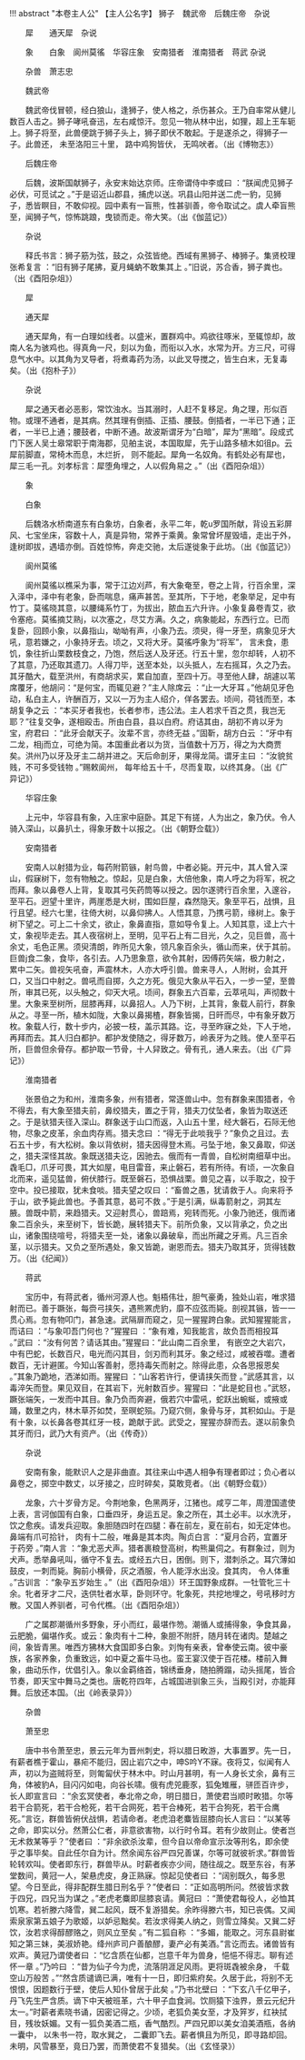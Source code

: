 !!! abstract "本卷主人公"
    【主人公名字】
狮子　魏武帝　后魏庄帝　杂说

 
　　犀　　通天犀　杂说

 
　　象　　白象　阆州莫徭　华容庄象　安南猎者　淮南猎者　蒋武 杂说

 
　　杂兽　萧志忠

 
　　魏武帝

 
　　魏武帝伐冒顿，经白狼山，逢狮子，使人格之，杀伤甚众。王乃自率常从健儿数百人击之。狮子哮吼奋迅，左右咸惊汗。忽见一物从林中出，如狸，超上王车轭上。狮子将至，此兽便跳于狮子头上，狮子即伏不敢起。于是遂杀之，得狮子一子。此兽还， 未至洛阳三十里， 路中鸡狗皆伏， 无鸣吠者。（出《博物志》）

 
　　后魏庄帝

 
　　后魏，波斯国献狮子，永安末始达京师。庄帝谓侍中李或曰 ：“朕闻虎见狮子必伏，可觅试之 。”于是诏近山郡县，捕虎以送。巩县山阳并送二虎一豹，见狮子，悉皆瞑目，不敢仰视。园中素有一盲熊，性甚驯善，帝令取试之。虞人牵盲熊至，闻狮子气，惊怖跳踉，曳锁而走。帝大笑。（出《伽蓝记》）

 
　　杂说

 
　　释氏书言：狮子筋为弦，鼓之，众弦皆绝。西域有黑狮子、棒狮子。集贤校理张希复言 ：“旧有狮子尾拂，夏月蝇蚋不敢集其上 。”旧说，苏合香，狮子粪也。（出《酉阳杂俎》）

 
　　犀

 
　　通天犀

 
　　通天犀角，有一白理如线者。以盛米，置群鸡中。鸡欲往啄米，至辄惊却，故南人名为骇鸡也。得真角一尺，刻以为鱼，而衔以入水，水常为开。方三尺，可得息气水中。以其角为叉导者，将煮毒药为汤，以此叉导搅之，皆生白末，无复毒矣。（出《抱朴子》）

 
　　杂说

 
　　犀之通天者必恶影，常饮浊水。当其溺时，人赶不复移足。角之理，形似百物。或理不通者，是其病。然其理有倒插、正插、腰鼓。倒插者，一半已下通；正者，一半已上通；腰鼓者，中断不通。故波斯谓牙为“白暗”，犀为“黑暗”。段成式门下医人吴士皋常职于南海郡，见舶主说，本国取犀，先于山路多植木如徂p。云犀前脚直，常椅木而息，木烂折， 则不能起。犀角一名奴角。有鹤处必有犀也，犀三毛一孔。刘孝标言：犀堕角埋之，人以假角易之 。”（出《酉阳杂俎》）

 
　　象

 
　　白象

 
　　后魏洛水桥南道东有白象坊，白象者，永平二年，乾u罗国所献，背设五彩屏风、七宝坐床，容数十人，真是异物，常养于乘黄。象常曾坏屋毁墙，走出于外，逢树即拔，遇墙亦倒。百姓惊怖，奔走交驰，太后遂徙象于此坊。（出《伽蓝记》）

 
　　阆州莫徭

 
　　阆州莫徭以樵采为事，常于江边刈芦，有大象奄至，卷之上背，行百余里，深入泽中，泽中有老象，卧而喘息，痛声甚苦。至其所，下于地，老象举足，足中有竹丁。莫徭晓其意，以腰绳系竹丁，为拔出，脓血五六升许。小象复鼻卷青艾，欲令塞疮。莫徭摘艾熟j，以次塞之，尽艾方满。久之，病象能起，东西行立。已而复卧，回顾小象，以鼻指山，呦呦有声，小象乃去。须臾，得一牙至，病象见牙大吼，意若嫌之，小象持牙去。顷之，又将大牙。莫徭呼象为“将军”， 言未食，患饥，象往折山栗数枝食之，乃饱，然后送人及牙还。行五十里，忽尔却转，人初不了其意，乃还取其遗刀。人得刀毕，送至本处，以头抵人，左右摇耳，久之乃去。其牙酷大，载至洪州，有商胡求买，累自加直，至四十万。寻至他人肆，胡遽以苇席覆牙，他胡问：“是何宝，而辄见避？”主人除席云 ：“止一大牙耳 。”他胡见牙色动，私白主人，许酬百万，又以一万为主人绍介，佯各罢去。顷间，荷钱而至，本胡复争之云 ：“本买牙者我也，长者参市，违公法。主人若求千百之贯，我岂无耶？”往复交争，遂相殴击。所由白县，县以白府。府诘其由，胡初不肯以牙为宝，府君曰 ：“此牙会献天子。汝辈不言，亦终无益 。”固靳，胡方白云 ：“牙中有二龙，相j而立，可绝为简。本国重此者以为货，当值数十万万，得之为大商贾矣。洪州乃以牙及牙主二胡并进之。天后命剖牙，果得龙简。谓牙主曰 ：“汝貌贫贱，不可多受钱物 。”赐敕阆州， 每年给五十千，尽而复取，以终其身。（出《广异记》）

 
　　华容庄象

 
　　上元中，华容县有象，入庄家中庭卧。其足下有搓，人为出之，象乃伏。令人骑入深山，以鼻扒土，得象牙数十以报之。（出《朝野佥载》）

 
　　安南猎者

 
　　安南人以射猎为业，每药附箭镞，射鸟兽，中者必毙。开元中，其人曾入深山，假寐树下，忽有物触之。惊起，见是白象，大倍他象，南人呼之为将军，祝之而拜。象以鼻卷人上背，复取其弓矢药筒等以授之。因尔遂骋行百余里，入邃谷，至平石。迥望十里许，两崖悉是大树，围如巨屋，森然隐天。象至平石，战惧，且行且望。经六七里，往倚大树，以鼻仰拂人。人悟其意，乃携弓箭，缘树上。象于树下望之。可上二十余丈，欲止，象鼻直指，意如导令复上。人知其意，迳上六十丈，象视毕走去。其人夜宿树上，至明，见平石上有二目光，久之，见巨兽，高十余丈，毛色正黑。须臾清朗，昨所见大象，领凡象百余头，循山而来，伏于其前。巨兽j食二象，食毕，各引去。人乃思象意，欲令其射，因傅药矢端，极力射之，累中二矢。兽视矢吼奋，声震林木，人亦大呼引兽。兽来寻人，人附树，会其开口，又当口中射之。兽吼而自掷，久之方死。俄见大象从平石入，一步一望，至兽所，审其已死，以头触之，仰天大吼。顷间，群象五六百辈，云萃吼叫，声彻数十里。大象来至树所，屈膝再拜，以鼻招人。人乃下树，上其背，象载人前行，群象从之。寻至一所，植木如陇，大象以鼻揭楂，群象皆揭，日旰而尽，中有象牙数万枚。象载人行，数十步内，必披一枝，盖示其路。讫，寻至昨寐之处，下人于地，再拜而去。其人归白都护。都护发使随之，得牙数万，岭表牙为之贱。使人至平石所，巨兽但余骨存。都护取一节骨，十人舁致之。骨有孔，通人来去。（出《广异记》）

 
　　淮南猎者

 
　　张景伯之为和州，淮南多象，州有猎者，常逐兽山中。忽有群象来围猎者，令不得去，有大象至猎夫前，鼻绞猎夫，置之于背，猎夫刀仗坠者，象皆为取送还之。于是驮猎夫径入深山。群象送于山口而返，入山五十里，经大磐石，石际无他物，尽象之皮革，余血肉存焉。猎夫念曰 ：“得无于此啖我乎？”象负之且过。去石五十步，有大松树。象以背依树，猎夫因得登木焉。弓坠于地，象又鼻取，仰送之，猎夫深怪其故。象既送猎夫讫，因驰去。俄而有一青兽，自松树南细草中出。毳毛□，爪牙可畏，其大如屋，电目雷音，来止磐石，若有所待。有顷，一次象自北而来，遥见猛兽，俯伏膝行。既至磐石，恐惧战栗。兽见之喜，以手取之，投于空中。投已接取，犹未食啖。猎夫望之叹曰 ：“畜兽之愚，犹请救于人。向来将予于山，欲予毙此兽也。予善其意，曷可不救 。”于是引满，纵毒箭射之，洞其左腋。兽既中箭，来趋猎夫。又迎射贯心，兽踣焉，宛转而死。小象乃驰还，俄而诸象二百余头，来至树下，皆长跪，展转猎夫下。前所负象，又以背承之，负之出山，诸象围绕喧号，将猎夫至一处，诸象以鼻破阜，而出所藏之牙焉。凡三百余茎，以示猎夫。又负之至所遇处，象又皆跪，谢恩而去。猎夫乃取其牙，货得钱数万。（出《纪闻》）

 
　　蒋武

 
　　宝历中，有蒋武者，循州河源人也。魁梧伟壮，胆气豪勇，独处山岩，唯求猎射而已。善于蹶张，每赍弓挟矢，遇熊罴虎豹，靡不应弦而毙。剖视其镞，皆一一贯心焉。忽有物叩门，甚急速。武隔扉而窥之，见一猩猩跨白象。武知猩猩能言，而诘曰 ：“与象叩吾门何也？”猩猩曰 ：“象有难，知我能言，故负吾而相投耳 。”武曰 ：“汝有何苦？请话其由。”猩猩曰：“此山南二百余里， 有嵌空之大岩穴，中有巴蛇，长数百尺，电光而闪其目，剑刃而利其牙。象之经过，咸被吞噬。遭者数百，无计避匿。今知山客善射，愿持毒矢而射之。除得此患，众各思报恩矣 。”其象乃跪地，洒涕如雨。猩猩曰 ：“山客若许行，便请挟矢而登 。”武感其言，以毒淬矢而登。果见双目，在其岩下，光射数百步。猩猩曰 ：“此是蛇目也 。”武怒，蹶张端矢，一发而中其目。象乃负而奔避，俄若穴中雷吼，蛇跃出蜿蜒，或掖或踊，数里之内，林木草芥如焚，至暝蛇殒。乃窥穴侧，象骨与牙，其积如山。于是有十象，以长鼻各卷其红牙一枝，跪献于武。武受之，猩猩亦辞而去。遂以前象负其牙而归，武乃大有资产。（出《传奇》）

 
　　杂说

 
　　安南有象，能默识人之是非曲直。其往来山中遇人相争有理者即过；负心者以鼻卷之，掷空中数丈，以牙接之，应时碎矣，莫敢竞者。（出《朝野佥载》）

 
　　龙象，六十岁骨方足。今荆地象，色黑两牙，江猪也。咸亨二年，周澄国遣使上表，言诃伽国有白象，口垂四牙，身运五足。象之所在，其土必丰。以水洗牙，饮之愈疾。请发兵迎取。象胆随四时在四腿：春在前左，夏在前右，如无定体也。鼻端有爪可拾针， 肉有十二般，唯鼻是其本肉。陶贞白言 ：“夏月合药，宜置牙于药旁 。”南人言 ：“象尤恶犬声。猎者裹粮登高树，构熊巢伺之。有群象过，则为犬声。悉举鼻吼叫，循守不复去。或经五六日，困倒。则下，潜刺杀之。耳穴薄如鼓皮，一刺而毙。胸前小横骨，灰之酒服，令人能浮水出没。食其肉， 令人体重 。”古训言 ：“象孕五岁始生 。”（出《酉阳杂俎》）环王国野象成群。一牡管牝三十余。牝者牙才二尺，迭供牡者水草，卧则环守。牝象死，共挖地埋之，号吼移时方散。又国人养驯者，可令代樵。（出《酉阳杂俎》）

 
　　广之属郡潮循州多野象，牙小而红，最堪作笏。潮循人或捕得象，争食其鼻，云肥脆，偏堪作炙。或云：象肉有十二种，象胆不附肝，随月转在诸肉。楚越之间，象皆青黑。唯西方狒林大食国即多白象。刘恂有亲表，曾奉使云南。彼中豪族，各家养象，负重致远，如中夏之畜牛马也。蛮王宴汉使于百花楼。楼前入舞象，曲动乐作，优倡引入。象以金羁络首，锦绣垂身，随拍腾蹋，动头摇尾，皆合节奏，即天宝中舞马之类也。唐乾符四年，占城国进驯象三头，当殿引对，亦能拜舞。后放还本国。（出《岭表录异》）

 
　　杂兽

 
　　萧至忠

 
　　唐中书令萧至忠，景云元年为晋州刺史，将以腊日畋游，大事置罗。先一日，有薪者樵于霍山，暴疟不能归，因止岩穴之中，呻S吟Y不寐。夜将艾，似闻有人声，初以为盗贼将至，则匍匐伏于林木中。时山月甚明，有一人身长丈余，鼻有三角，体被豹A，目闪闪如电，向谷长啸。俄有虎兕鹿豕，狐兔雉雁，骈匝百许步，长人即宣言曰 ：“余玄冥使者，奉北帝之命，明日腊日，萧使君当顺时畋猎。尔等若干合箭死，若干合枪死，若干合网死，若干合棒死，若干合狗死，若干合鹰死。”言讫，群兽皆俯伏战惧，若请命者。老虎洎老麋皆屈膝向长人言曰：“以某等之命，即实以分。然萧公仁者，非意欲害物，以行时令耳。若有少故则止。使者岂无术救某等乎？”使者曰 ：“非余欲杀汝辈，但今自以帝命宣示汝等刑名，即余使乎之事毕矣。自此任尔自为计。然余闻东谷严四兄善谋，尔等可就彼祈求。”群兽皆轮转欢叫。使者即东行，群兽毕从。时薪者疾亦少间，随往觇之。既至东谷，有茅堂数间，黄冠一人，架悬虎皮，身正熟寐。惊起见使者曰 ：“阔别既久，每多思望。今日至此，得非配群生腊日刑名乎？”使者曰 ：“正如高明所问。然彼皆求救于四兄，四兄当为谋之 。”老虎老麋即屈膝哀请。黄冠曰 ：“萧使君每役人，必恤其饥寒。若祈滕六降雪，巽二起风，既不复游猎矣。余昨得滕六书，知已丧偶。又闻索泉家第五娘子为歌姬，以妒忌黜矣。若汝求得美人纳之，则雪立降矣。又巽二好饮，汝若求得醇醪赂之，则风立至矣 。”有二狐自称 ：“多媚，能取之。河东县尉崔知之第三妹，美淑娇艳。绛州庐司户善酿醪，妻产必有美酒。”言讫而去。诸兽皆有欢声。黄冠乃谓使者曰 ：“忆含质在仙都，岂意千年为兽身，悒悒不得志。聊有述怀一章 。”乃吟曰 ：“昔为仙子今为虎，流落阴涯足风雨。更将斑毳被余身， 千载空山万般苦 。”“然含质谴谪已满，唯有十一日，即归紫府矣。久居于此，将别不无恨恨，因题数行于壁，使后人知仆曾居于此矣 。”乃书北壁曰 ：“下玄八千亿甲子，丹飞先生严含质。谪下中天被班革，六十甲子血食涧。饮厕猿下浊界，景云元纪升太一。”时薪者素晓书诵，因密记得之。少顷，老狐负美女至，才及笄岁，红袂拭目，残妆妖媚。又有一狐负美酒二瓶，香气酷烈。严四兄即以美女洎美酒瓶，各纳一囊中， 以朱书一符，取水巽之， 二囊即飞去。薪者惧且为所见，即寻路却回。未明，风雪暴至，竟日乃罢，而萧使君不复猎矣。（出《玄怪录》）